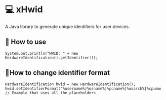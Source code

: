 # 💻 xHwid
️A Java library to generate unique identifiers for user devices.

## 🔎 How to use
`System.out.println("HWID: " + new HardwareIdentification().getIdentifier());`

## 📝How to change identifier format
    HardwareIdentification hwid = new HardwareIdentification();
    hwid.setIdentifierFormat("%username%|%osname%|%pcname%|%osarch%|%cpumodel%"); // Example that uses all the placeholders
